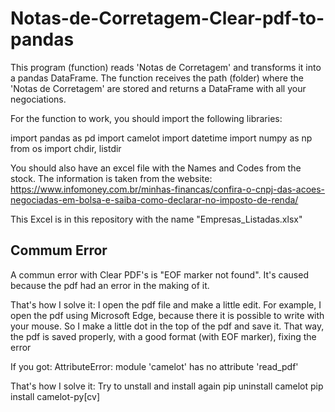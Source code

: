 # Notas-de-Corretagem-Clear-pdf-to-pandas
This program (function) reads 'Notas de Corretagem' and transforms it into a pandas DataFrame. The function receives the path (folder) where the 'Notas de Corretagem' are stored and returns a DataFrame with all your negociations.

For the function to work, you should import the following  libraries:

import pandas as pd
import camelot
import datetime
import numpy as np
from os import chdir, listdir

You should also have an excel file with the Names and Codes from the stock. The information is taken from the website: https://www.infomoney.com.br/minhas-financas/confira-o-cnpj-das-acoes-negociadas-em-bolsa-e-saiba-como-declarar-no-imposto-de-renda/

This Excel is in this repository with the name "Empresas_Listadas.xlsx"

## Commum Error

A commun error with Clear PDF's is "EOF marker not found". It's caused because the pdf had an error in the making of it. 

That's how I solve it:
I open the pdf file and make a little edit. For example, I open the pdf using Microsoft Edge, because there it is possible to write with your mouse. So I make a little dot in the top of the pdf and save it. That way, the pdf is saved properly, with a good format (with EOF marker), fixing the error

If you got: AttributeError: module 'camelot' has no attribute 'read_pdf'

That's how I solve it:
Try to unstall and install again 
pip uninstall camelot
pip install camelot-py[cv]